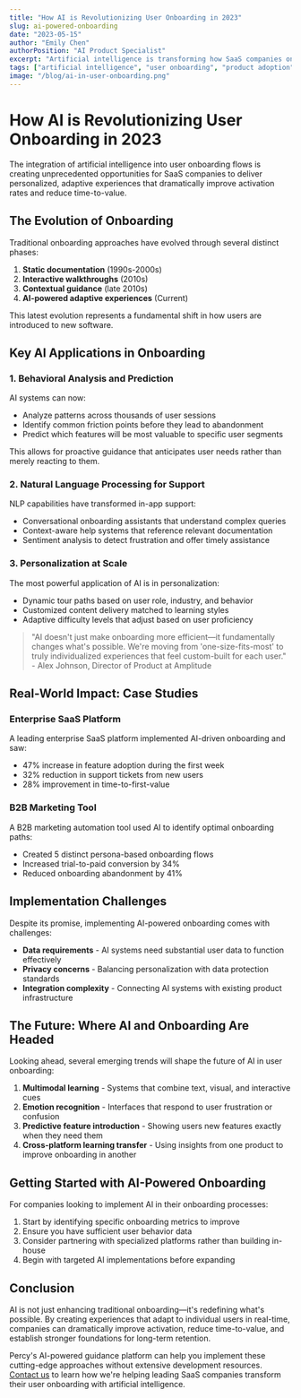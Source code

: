 ```yaml
---
title: "How AI is Revolutionizing User Onboarding in 2023"
slug: ai-powered-onboarding
date: "2023-05-15"
author: "Emily Chen"
authorPosition: "AI Product Specialist"
excerpt: "Artificial intelligence is transforming how SaaS companies onboard users. Discover the latest AI innovations that are creating personalized, adaptive onboarding experiences."
tags: ["artificial intelligence", "user onboarding", "product adoption"]
image: "/blog/ai-in-user-onboarding.png"
---
```


# How AI is Revolutionizing User Onboarding in 2023

The integration of artificial intelligence into user onboarding flows is creating unprecedented opportunities for SaaS companies to deliver personalized, adaptive experiences that dramatically improve activation rates and reduce time-to-value.

## The Evolution of Onboarding

Traditional onboarding approaches have evolved through several distinct phases:

1. **Static documentation** (1990s-2000s)
2. **Interactive walkthroughs** (2010s)
3. **Contextual guidance** (late 2010s)
4. **AI-powered adaptive experiences** (Current)

This latest evolution represents a fundamental shift in how users are introduced to new software.

## Key AI Applications in Onboarding

### 1. Behavioral Analysis and Prediction

AI systems can now:

* Analyze patterns across thousands of user sessions
* Identify common friction points before they lead to abandonment
* Predict which features will be most valuable to specific user segments

This allows for proactive guidance that anticipates user needs rather than merely reacting to them.

### 2. Natural Language Processing for Support

NLP capabilities have transformed in-app support:

* Conversational onboarding assistants that understand complex queries
* Context-aware help systems that reference relevant documentation
* Sentiment analysis to detect frustration and offer timely assistance

### 3. Personalization at Scale

The most powerful application of AI is in personalization:

* Dynamic tour paths based on user role, industry, and behavior
* Customized content delivery matched to learning styles
* Adaptive difficulty levels that adjust based on user proficiency

> "AI doesn't just make onboarding more efficient—it fundamentally changes what's possible. We're moving from 'one-size-fits-most' to truly individualized experiences that feel custom-built for each user." - Alex Johnson, Director of Product at Amplitude

## Real-World Impact: Case Studies

### Enterprise SaaS Platform

A leading enterprise SaaS platform implemented AI-driven onboarding and saw:

* 47% increase in feature adoption during the first week
* 32% reduction in support tickets from new users
* 28% improvement in time-to-first-value

### B2B Marketing Tool

A B2B marketing automation tool used AI to identify optimal onboarding paths:

* Created 5 distinct persona-based onboarding flows
* Increased trial-to-paid conversion by 34%
* Reduced onboarding abandonment by 41%

## Implementation Challenges

Despite its promise, implementing AI-powered onboarding comes with challenges:

* **Data requirements** - AI systems need substantial user data to function effectively
* **Privacy concerns** - Balancing personalization with data protection standards
* **Integration complexity** - Connecting AI systems with existing product infrastructure

## The Future: Where AI and Onboarding Are Headed

Looking ahead, several emerging trends will shape the future of AI in user onboarding:

1. **Multimodal learning** - Systems that combine text, visual, and interactive cues
2. **Emotion recognition** - Interfaces that respond to user frustration or confusion
3. **Predictive feature introduction** - Showing users new features exactly when they need them
4. **Cross-platform learning transfer** - Using insights from one product to improve onboarding in another

## Getting Started with AI-Powered Onboarding

For companies looking to implement AI in their onboarding processes:

1. Start by identifying specific onboarding metrics to improve
2. Ensure you have sufficient user behavior data
3. Consider partnering with specialized platforms rather than building in-house
4. Begin with targeted AI implementations before expanding

## Conclusion

AI is not just enhancing traditional onboarding—it's redefining what's possible. By creating experiences that adapt to individual users in real-time, companies can dramatically improve activation, reduce time-to-value, and establish stronger foundations for long-term retention.

Percy's AI-powered guidance platform can help you implement these cutting-edge approaches without extensive development resources. [Contact us](/demo) to learn how we're helping leading SaaS companies transform their user onboarding with artificial intelligence. 